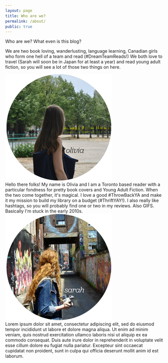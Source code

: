 ```yaml
---
layout: page
title: Who are we?
permalink: /about/
public: true
---
```


Who are we? What even is this blog?

We are two book loving, wanderlusting, language learning, Canadian girls who form one hell of a team and read (#DreamTeamReads!) We both love to travel (Sarah will soon be in Japan for at least a year) and read young adult fiction, so you will see a lot of those two things on here.

<div class="container-fluid about">
  <div class="col-md-5">
    <div class="row">
      <img class="profile-pic" src="\assets\sitegraphics\Olivia340.png">
    </div>
    <div class="row profile-text">
      Hello there folks! My name is Olivia and I am a Toronto based reader with a particular fondness for pretty book covers and Young Adult Fiction. When the two come together, it's magical. I love a good &#35;ThrowBackYA and make it my mission to build my library on a budget (&#35;ThriftYAY!). I also really like hashtags, so you will probably find one or two in my reviews. Also GIFS. Basically I'm stuck in the early 2010s.
    </div>
  </div>
<div class="col-md-2"></div>
  <div class="col-md-5">
    <div class="row profile-text">
      <img class="profile-pic" src="\assets\sitegraphics\Sarah340.png">
    </div>
    <div class="row">
      Lorem ipsum dolor sit amet, consectetur adipiscing elit, sed do eiusmod tempor incididunt ut labore et dolore magna aliqua. Ut enim ad minim veniam, quis nostrud exercitation ullamco laboris nisi ut aliquip ex ea commodo consequat. Duis aute irure dolor in reprehenderit in voluptate velit esse cillum dolore eu fugiat nulla pariatur. Excepteur sint occaecat cupidatat non proident, sunt in culpa qui officia deserunt mollit anim id est laborum.
    </div>
  </div>
</div>
